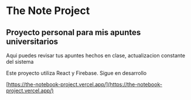 # The Note Project

## Proyecto personal para mis apuntes universitarios

Aqui puedes revisar tus apuntes hechos en clase, actualizacion constante del sistema


Este proyecto utiliza React y Firebase. Sigue en desarrollo

[https://the-notebook-project.vercel.app/](https://the-notebook-project.vercel.app/)

